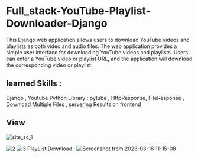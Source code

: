 # Full_stack-YouTube-Playlist-Downloader-Django
This Django web application allows users to download YouTube videos and playlists as both video and audio files.
The web application provides a simple user interface for downloading YouTube videos and playlists. Users can enter a YouTube video or playlist URL, and the application will download the corresponding video or playlist.

## learned Skills : 
Django , Youtube Python Library : pytube , HttpResponse, FileResponse ,  Download Multiple Files , servering Results on frontend

## View
![site_sc_1](https://user-images.githubusercontent.com/92822013/225527465-da5cfcc5-d710-4779-938b-4735c1c48c38.png)

![2](https://user-images.githubusercontent.com/92822013/225527813-6537fa17-425e-441f-989f-eee17e48858a.png)
![3](https://user-images.githubusercontent.com/92822013/225527827-a33feddb-ff33-4100-99c8-b879d38bcbe0.png)
PlayList Download :
![Screenshot from 2023-03-16 11-15-08](https://user-images.githubusercontent.com/92822013/225527835-b61af343-fe33-4a15-8c2d-15a6025f11c7.png)
